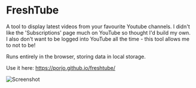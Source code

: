 # FreshTube

A tool to display latest videos from your favourite Youtube channels. I didn't like the 'Subscriptions' page much on YouTube so thought I'd build my own. I also don't want to be logged into YouTube all the time - this tool allows me to not to be!

Runs entirely in the browser, storing data in local storage.

Use it here: https://porjo.github.io/freshtube/

![Screenshot](https://porjo.github.io/freshtube/screenshot.jpg)
